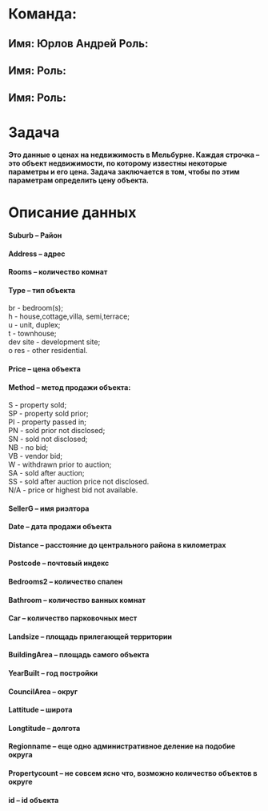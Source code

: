 # Команда:
## Имя: Юрлов Андрей Роль:  
## Имя: Роль:  
## Имя: Роль:  
# Задача  
#### Это данные о ценах на недвижимость в Мельбурне. Каждая строчка – это объект недвижимости, по которому известны некоторые параметры и его цена. Задача заключается в том, чтобы по этим параметрам определить цену объекта.

# Описание данных  
#### Suburb – Район  
#### Address – адрес  
#### Rooms – количество комнат  
#### Type – тип объекта  
br - bedroom(s);  
h - house,cottage,villa, semi,terrace;  
u - unit, duplex;  
t - townhouse;  
dev site - development site;  
o res - other residential.  
#### Price – цена объекта  
#### Method – метод продажи объекта:  
S - property sold;  
SP - property sold prior;  
PI - property passed in;  
PN - sold prior not disclosed;  
SN - sold not disclosed;  
NB - no bid;  
VB - vendor bid;  
W - withdrawn prior to auction;  
SA - sold after auction;  
SS - sold after auction price not disclosed.  
N/A - price or highest bid not available.  
#### SellerG – имя риэлтора  
#### Date – дата продажи объекта  
#### Distance – расстояние до центрального района в километрах  
#### Postcode – почтовый индекс  
#### Bedrooms2 – количество спален  
#### Bathroom – количество ванных комнат  
#### Car – количество парковочных мест  
#### Landsize – площадь прилегающей территории  
#### BuildingArea – площадь самого объекта  
#### YearBuilt – год постройки  
#### CouncilArea – округ  
#### Lattitude – широта  
#### Longtitude – долгота  
#### Regionname – еще одно административное деление на подобие округа  
#### Propertycount – не совсем ясно что, возможно количество объектов в округе  
#### id – id объекта  
